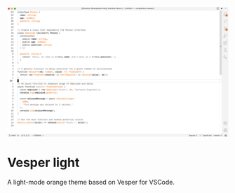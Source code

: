 ![Vesper Light](/assets/example.png)

# Vesper light

A light-mode orange theme based on Vesper for VSCode.
